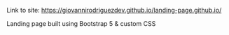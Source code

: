 Link to site: https://giovannirodriguezdev.github.io/landing-page.github.io/

Landing page built using Bootstrap 5 & custom CSS
